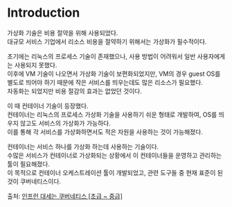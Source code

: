 # Introduction

가상화 기술은 비용 절약을 위해 사용되었다.  
대규모 서비스 기업에서 리소스 비용을 절약하기 위해서는 가상화가 필수적이다.

초기에는 리눅스의 프로세스 기술이 존재했으나, 사용 방법이 어려워서 일반 사용자에게는 사용되지 못했다.  
이후에 VM 기술이 나오면서 가상화 기술이 보편화되었지만, VM의 경우 guest OS를 별도로 띄어야 하기 때문에 작은 서비스를 띄우는데도 많은 리소스가 필요했다.  
자동화는 되었지만 비용 절감의 효과는 없었던 것이다.

이 때 컨테이너 기술이 등장했다.  
컨테이너는 리눅스의 프로세스 가상화 기술을 사용하기 쉬운 형태로 개발하여, OS를 띄우지 않고도 서비스의 가상화가 가능하다.  
이를 통해 각 서비스를 가상화하면서도 적은 자원을 사용하는 것이 가능해졌다.

컨테이너는 서비스 하나를 가상화 하는데 사용하는 기술이다.  
수많은 서비스가 컨테이너로 가상화되는 상황에서 이 컨테이너들을 운영하고 관리하는 툴이 필요해졌다.  
이 목적으로 컨테이너 오케스트레이션 툴이 개발되었고, 관련 도구들 중 현재 표준이 된 것이 쿠버네티스이다.

출처: [인프런 대세는 쿠버네티스 [초급 ~ 중급]](https://inf.run/yW34)
